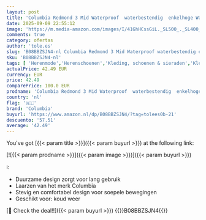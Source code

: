 ```yaml
---
layout: post
title: 'Columbia Redmond 3 Mid Waterproof  waterbestendig  enkelhoge Wandelschoenen voor Heren  Bruin  Cordovan/Elk   48 EU'
date: 2025-09-09 22:55:12
image: 'https://m.media-amazon.com/images/I/41GhHCssGiL._SL500_._SL400_.jpg'
comments: true
category: ofertas
author: 'tole.es'
slug: 'B08BBZSJN4-nl Columbia Redmond 3 Mid Waterproof waterbestendig enkelhoge...'
sku: 'B08BBZSJN4-nl'
tags: [ 'Herenmode','Herenschoenen','Kleding, schoenen & sieraden','Kleding, schoenen en sieraden','Trainings- & outdoorschoenen heren','Trekking- & hikingschoeisel heren','Trekking- & hikingschoenen heren','columbia','🇳🇱', ]
actualPrice: 42.49 EUR
currency: EUR
price: 42.49
comparePrice: 100.0 EUR
prodname: 'Columbia Redmond 3 Mid Waterproof  waterbestendig  enkelhoge Wandelschoenen voor Heren  Bruin  Cordovan/Elk   48 EU'
country: 'nl'
flag: '🇳🇱'
brand: 'Columbia'
buyurl: 'https://www.amazon.nl/dp/B08BBZSJN4/?tag=tolees0b-21'
descuento: '57.51'
average: '42.49'
---
```


You've got [{{< param title >}}]({{< param buyurl >}}) at the following link:

[![{{< param prodname >}}]({{< param image >}})]({{< param buyurl >}})

ℹ️:

- Duurzame design zorgt voor lang gebruik
- Laarzen van het merk Columbia
- Stevig en comfortabel design voor soepele bewegingen
- Geschikt voor: koud weer

[🛒 Check the deal!!]({{< param buyurl >}})
{{<world>}}B08BBZSJN4{{</world>}}
